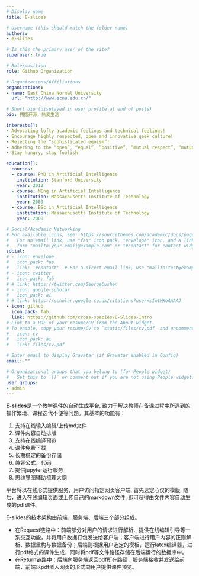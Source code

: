 ```yaml
---
# Display name
title: E-slides

# Username (this should match the folder name)
authors:
- e-slides

# Is this the primary user of the site?
superuser: true

# Role/position
role: Github Organization

# Organizations/Affiliations
organizations:
- name: East China Normal University
  url: "http://www.ecnu.edu.cn/"

# Short bio (displayed in user profile at end of posts)
bio: 拥抱开源，热爱生活

interests[]:
- Advocating lofty academic feelings and technical feelings!
- Encourage highly respected, open and innovative geek culture!
- Rejecting the “sophisticated egoism”!
- Adhering to the “open”, “equal”, ”positive”, ”mutual respect”, “mutual support” culture!
- Stay hungry, stay foolish

education[]:
  courses:
  - course: PhD in Artificial Intelligence
    institution: Stanford University
    year: 2012
  - course: MEng in Artificial Intelligence
    institution: Massachusetts Institute of Technology
    year: 2009
  - course: BSc in Artificial Intelligence
    institution: Massachusetts Institute of Technology
    year: 2008

# Social/Academic Networking
# For available icons, see: https://sourcethemes.com/academic/docs/page-builder/#icons
#   For an email link, use "fas" icon pack, "envelope" icon, and a link in the
#   form "mailto:your-email@example.com" or "#contact" for contact widget.
social:
# - icon: envelope
#   icon_pack: fas
#   link: '#contact'  # For a direct email link, use "mailto:test@example.org".
# - icon: twitter
#   icon_pack: fab
# # link: https://twitter.com/GeorgeCushen
# - icon: google-scholar
#   icon_pack: ai
# # link: https://scholar.google.co.uk/citations?user=sIwtMXoAAAAJ
- icon: github
  icon_pack: fab
  link: https://github.com/cross-species/E-Slides-Intro
# Link to a PDF of your resume/CV from the About widget.
# To enable, copy your resume/CV to `static/files/cv.pdf` and uncomment the lines below.
# - icon: cv
#   icon_pack: ai
#   link: files/cv.pdf

# Enter email to display Gravatar (if Gravatar enabled in Config)
email: ""

# Organizational groups that you belong to (for People widget)
#   Set this to `[]` or comment out if you are not using People widget.
user_groups:
- admin
---
```


**E-slides**是一个教学课件的自动生成平台, 致力于解决教师在备课过程中所遇到的操作繁琐、课程迭代不便等问题。其基本的功能有：
1. 支持在线输入编辑/上传md文件
2. 课件内容自动排版
3. 支持在线编译预览
4. 课件免费下载
5. 长期稳定的备份存储
6. 兼容公式、代码
7. 提供jupyter运行服务
6. 思维导图辅助梳理大纲
 

平台将以在线形式提供服务，用户访问指定网页客户端, 首先选定心仪的模版, 随后，进入在线编辑页面或上传自己的markdown文件, 即可获得由文件内容自动生成的pdf课件。

E-slides的技术架构由前端、服务端、后端三个部分组成。
- 在Request链路中：前端部分对用户的请求进行解析、提供在线编辑引导等一系交互功能，并将用户数据打包发送给客户端；客户端进行用户内容的正则解析、数据重构与数据备份；后端则根据用户选定的模板，运行latex编译器，进行pdf格式的课件生成，同时将pdf等文件路径存储在后端运行的数据库中。
- 在Return链路中：后端向服务端返回pdf所在路径，服务端接收并发送给前端，前端以pdf嵌入网页的形式向用户提供课件预览。

<!-- **X-Lab** is a combination of two leading and pioneering laboratories from **computer science** and **data science and engineering** respectively in Tongji University (同济大学) and East China Normal University (华东师范大学).The lab is supported by a number of core members, including doctorial supervisors, Ph.D students, master students and undergraduate students.

**X-Lab** is an intercross multi-discipline, cutting-edge research lab which focuses on the following research domains: **Cloud Computing, Big Data, Data Intelligence,** and **Education Science & Technology**.

With regard to the lab culture, we keep all along holding the several opinions below:
- Advocating lofty academic feelings and technical feelings!
- Encourage highly respected, open and innovative geek culture!
- Rejecting the “sophisticated egoism”!
- Adhering to the “open”, “equal”, ”positive”, ”mutual respect”, “mutual support” culture!
- Stay hungry, stay foolish

Your attention to our lab would be highly appreciated. It’s not only our pursuit but also our faith endeavoring to build a harmonious team with a strong sense of belonging: mentors and students like one family!

<font color='orangered'>* We are always looking for highly-motivated students to work with us on the exciting area of computer science. If you are interested, please contact us by email.</font> -->
